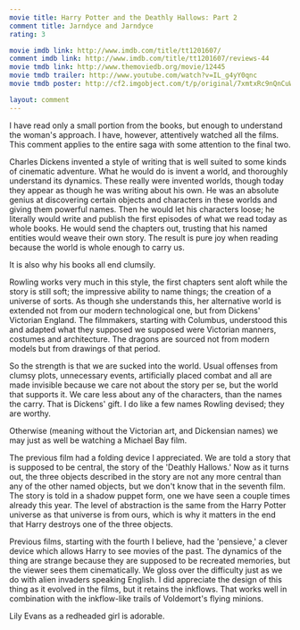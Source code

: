 ```yaml
---
movie title: Harry Potter and the Deathly Hallows: Part 2
comment title: Jarndyce and Jarndyce
rating: 3

movie imdb link: http://www.imdb.com/title/tt1201607/
comment imdb link: http://www.imdb.com/title/tt1201607/reviews-44
movie tmdb link: http://www.themoviedb.org/movie/12445
movie tmdb trailer: http://www.youtube.com/watch?v=IL_g4yY0qnc
movie tmdb poster: http://cf2.imgobject.com/t/p/original/7xmtxRc9nQnCuWINuTT4SMP5NJc.jpg

layout: comment
---
```


I have read only a small portion from the books, but enough to understand the woman's approach. I have, however, attentively watched all the films. This comment applies to the entire saga with some attention to the final two.

Charles Dickens invented a style of writing that is well suited to some kinds of cinematic adventure. What he would do is invent a world, and thoroughly understand its dynamics. These really were invented worlds, though today they appear as though he was writing about his own. He was an absolute genius at discovering certain objects and characters in these worlds and giving them powerful names. Then he would let his characters loose; he literally would write and publish the first episodes of what we read today as whole books. He would send the chapters out, trusting that his named entities would weave their own story. The result is pure joy when reading because the world is whole enough to carry us.

It is also why his books all end clumsily.

Rowling works very much in this style, the first chapters sent aloft while the story is still soft; the impressive ability to name things; the creation of a universe of sorts. As though she understands this, her alternative world is extended not from our modern technological one, but from Dickens' Victorian England. The filmmakers, starting with Columbus, understood this and adapted what they supposed we supposed were Victorian manners, costumes and architecture. The dragons are sourced not from modern models but from drawings of that period.

So the strength is that we are sucked into the world. Usual offenses from clumsy plots, unnecessary events, artificially placed combat and all are made invisible because we care not about the story per se, but the world that supports it. We care less about any of the characters, than the names the carry. That is Dickens' gift. I do like a few names Rowling devised; they are worthy.

Otherwise (meaning without the Victorian art, and Dickensian names) we may just as well be watching a Michael Bay film.

The previous film had a folding device I appreciated. We are told a story that is supposed to be central, the story of the 'Deathly Hallows.' Now as it turns out, the three objects described in the story are not any more central than any of the other named objects, but we don't know that in the seventh film. The story is told in a shadow puppet form, one we have seen a couple times already this year. The level of abstraction is the same from the Harry Potter universe as that universe is from ours, which is why it matters in the end that Harry destroys one of the three objects.

Previous films, starting with the fourth I believe, had the 'pensieve,' a clever device which allows Harry to see movies of the past. The dynamics of the thing are strange because they are supposed to be recreated memories, but the viewer sees them cinematically. We gloss over the difficulty just as we do with alien invaders speaking English. I did appreciate the design of this thing as it evolved in the films, but it retains the inkflows. That works well in combination with the inkflow-like trails of Voldemort's flying minions.

Lily Evans as a redheaded girl is adorable.